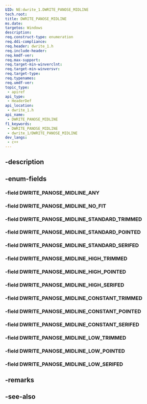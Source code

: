 ```yaml
---
UID: NE:dwrite_1.DWRITE_PANOSE_MIDLINE
tech.root: 
title: DWRITE_PANOSE_MIDLINE
ms.date: 
targetos: Windows
description: 
req.construct-type: enumeration
req.ddi-compliance: 
req.header: dwrite_1.h
req.include-header: 
req.kmdf-ver: 
req.max-support: 
req.target-min-winverclnt: 
req.target-min-winversvr: 
req.target-type: 
req.typenames: 
req.umdf-ver: 
topic_type:
 - apiref
api_type:
 - HeaderDef
api_location:
 - dwrite_1.h
api_name:
 - DWRITE_PANOSE_MIDLINE
f1_keywords:
 - DWRITE_PANOSE_MIDLINE
 - dwrite_1/DWRITE_PANOSE_MIDLINE
dev_langs:
 - c++
---
```


## -description

## -enum-fields

### -field DWRITE_PANOSE_MIDLINE_ANY

### -field DWRITE_PANOSE_MIDLINE_NO_FIT

### -field DWRITE_PANOSE_MIDLINE_STANDARD_TRIMMED

### -field DWRITE_PANOSE_MIDLINE_STANDARD_POINTED

### -field DWRITE_PANOSE_MIDLINE_STANDARD_SERIFED

### -field DWRITE_PANOSE_MIDLINE_HIGH_TRIMMED

### -field DWRITE_PANOSE_MIDLINE_HIGH_POINTED

### -field DWRITE_PANOSE_MIDLINE_HIGH_SERIFED

### -field DWRITE_PANOSE_MIDLINE_CONSTANT_TRIMMED

### -field DWRITE_PANOSE_MIDLINE_CONSTANT_POINTED

### -field DWRITE_PANOSE_MIDLINE_CONSTANT_SERIFED

### -field DWRITE_PANOSE_MIDLINE_LOW_TRIMMED

### -field DWRITE_PANOSE_MIDLINE_LOW_POINTED

### -field DWRITE_PANOSE_MIDLINE_LOW_SERIFED

## -remarks

## -see-also

